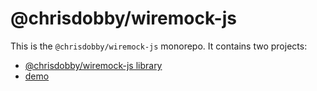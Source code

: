 # @chrisdobby/wiremock-js

This is the `@chrisdobby/wiremock-js` monorepo. It contains two projects:

- [@chrisdobby/wiremock-js library](./lib/README.md)
- [demo](./demo/)
